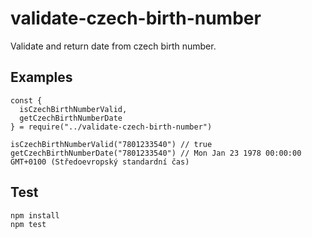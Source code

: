 # validate-czech-birth-number

Validate and return date from czech birth number.

## Examples

```
const {
  isCzechBirthNumberValid,
  getCzechBirthNumberDate
} = require("../validate-czech-birth-number")

isCzechBirthNumberValid("7801233540") // true 
getCzechBirthNumberDate("7801233540") // Mon Jan 23 1978 00:00:00 GMT+0100 (Středoevropský standardní čas)
```

## Test

```
npm install
npm test
```
